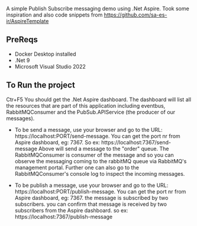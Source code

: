 A simple Publish Subscribe messaging demo using .Net Aspire.
Took some inspiration and also code snippets from https://github.com/sa-es-ir/AspireTemplate

PreReqs
---------
- Docker Desktop installed
- .Net 9
- Microsoft Visual Studio 2022

To Run the project
-------
Ctr+F5
You should get the .Net Aspire dashboard. The dashboard will list all the resources that are part of this application including eventbus, RabbitMQConsumer and the PubSub.APIService (the producer of our messages).

- To be send a message, use your browser and go to the URL: https://localhost:PORT/send-message. You can get the port nr from Aspire dashboard, eg: 7367.
	So ex: https://localhost:7367/send-message
Above will send a message to the "order" queue.
The RabbitMQConsumer is consumer of the message and so you can observe the messaging coming to the rabbitMQ queue via RabbitMQ's management portal. 
Further one can also go to the RabbitMQConsumer's console log to inspect the incoming messages.

- To be publish a message, use your browser and go to the URL: https://localhost:PORT/publish-message. You can get the port nr from Aspire dashboard, eg: 7367.
the message is subscribed by two subscribers. you can confirm that message is received by two subscribers from the Aspire dashboard.
	so ex: https://localhost:7367/publish-message

